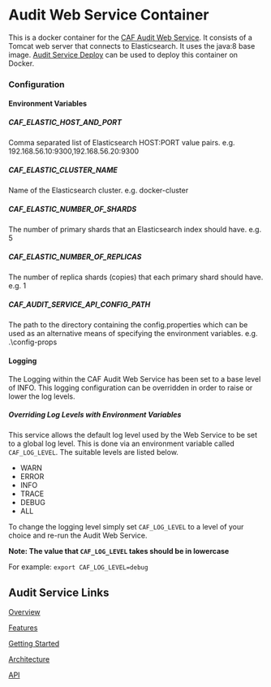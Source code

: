 # Audit Web Service Container

This is a docker container for the [CAF Audit Web Service](https://github.com/CAFAudit/audit-service/tree/develop/caf-audit-service). It consists of a Tomcat web server that connects to Elasticsearch. It uses the java:8 base image. [Audit Service Deploy](https://github.com/CAFAudit/audit-service-deploy) can be used to deploy this container on Docker.

### Configuration

#### Environment Variables

##### CAF\_ELASTIC\_HOST\_AND\_PORT
Comma separated list of Elasticsearch HOST:PORT value pairs. e.g. 192.168.56.10:9300,192.168.56.20:9300

##### CAF\_ELASTIC\_CLUSTER\_NAME
Name of the Elasticsearch cluster. e.g. docker-cluster

##### CAF\_ELASTIC\_NUMBER\_OF\_SHARDS
The number of primary shards that an Elasticsearch index should have. e.g. 5

##### CAF\_ELASTIC\_NUMBER\_OF\_REPLICAS
The number of replica shards (copies) that each primary shard should have. e.g. 1

##### CAF\_AUDIT\_SERVICE\_API\_CONFIG\_PATH

The path to the directory containing the config.properties which can be used as an alternative means of specifying the environment variables. e.g. .\config-props

#### Logging

The Logging within the CAF Audit Web Service has been set to a base level of INFO. This logging configuration can be overridden in order to raise or lower the log levels.

##### Overriding Log Levels with Environment Variables

This service allows the default log level used by the Web Service to be set to a global log level. This is done via an environment variable called `CAF_LOG_LEVEL`. The suitable levels are listed below.

* WARN
* ERROR
* INFO
* TRACE
* DEBUG
* ALL

To change the logging level simply set `CAF_LOG_LEVEL` to a level of your choice and re-run the Audit Web Service.

**Note: The value that `CAF_LOG_LEVEL` takes should be in lowercase**


For example: `export CAF_LOG_LEVEL=debug`


## Audit Service Links

[Overview](https://cafaudit.github.io/audit-service/pages/en-us/overview)

[Features](https://cafaudit.github.io/audit-service/pages/en-us/Features)

[Getting Started](https://cafaudit.github.io/audit-service/pages/en-us/Getting-Started)

[Architecture](https://cafaudit.github.io/audit-service/pages/en-us/Architecture)

[API](https://cafaudit.github.io/audit-service/pages/en-us/Client-API)
